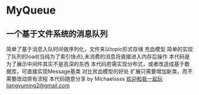 # MyQueue
## 一个基于文件系统的消息队列
  简单了基于消息入队时间做序列化，文件夹以topic形式存储
  充血模型
  简单的实现了队列的load(当纯为了索引快点),未消费的消息将直接进入内存后操作
  本代码是为了展示中间件其实不是高深的东西
  本代码若需实现分布式，或者改造成基于数据库，可直接实现Message基类
  对比贫血模型的好处
  扩展只需要增加新类，而不需要改动原有流程
  本代码随意分享
  by Michaelssss
  欢迎和我一起玩liangyuming2@gmail.com
